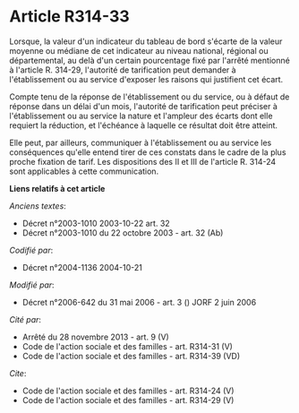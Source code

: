 # Article R314-33

Lorsque, la valeur d'un indicateur du tableau de bord s'écarte de la valeur moyenne ou médiane de cet indicateur au niveau
national, régional ou départemental, au delà d'un certain pourcentage fixé par l'arrêté mentionné à l'article R. 314-29,
l'autorité de tarification peut demander à l'établissement ou au service d'exposer les raisons qui justifient cet écart. 

Compte tenu de la réponse de l'établissement ou du service, ou à défaut de réponse dans un délai d'un mois, l'autorité de
tarification peut préciser à l'établissement ou au service la nature et l'ampleur des écarts dont elle requiert la réduction,
et l'échéance à laquelle ce résultat doit être atteint. 

Elle peut, par ailleurs, communiquer à l'établissement ou au service les conséquences qu'elle entend tirer de ces constats
dans le cadre de la plus proche fixation de tarif. Les dispositions des II et III de l'article R. 314-24 sont applicables à
cette communication.

**Liens relatifs à cet article**

_Anciens textes_:

  - Décret n°2003-1010 2003-10-22 art. 32
  - Décret n°2003-1010 du 22 octobre 2003 - art. 32 (Ab)

_Codifié par_:

  - Décret n°2004-1136 2004-10-21

_Modifié par_:

  - Décret n°2006-642 du 31 mai 2006 - art. 3 () JORF 2 juin 2006

_Cité par_:

  - Arrêté du 28 novembre 2013 - art. 9 (V)
  - Code de l'action sociale et des familles - art. R314-31 (V)
  - Code de l'action sociale et des familles - art. R314-39 (VD)

_Cite_:

  - Code de l'action sociale et des familles - art. R314-24 (V)
  - Code de l'action sociale et des familles - art. R314-29 (V)
